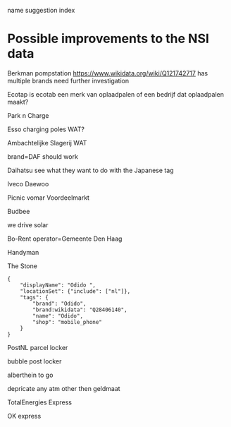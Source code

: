 name suggestion index
# Possible improvements to the NSI data

Berkman pompstation
<https://www.wikidata.org/wiki/Q121742717>
has multiple brands need further investigation

Ecotap
is ecotab een merk van oplaadpalen of een bedrijf dat oplaadpalen maakt?

Park n Charge

Esso charging poles
WAT?

Ambachtelijke Slagerij
WAT

brand=DAF
should work

Daihatsu
see what they want to do with the Japanese tag

Iveco
Daewoo

Picnic
vomar Voordeelmarkt

Budbee

we drive solar

Bo-Rent
operator=Gemeente Den Haag


Handyman

The Stone

```
{
	"displayName": "Odido ",
	"locationSet": {"include": ["nl"]},
	"tags": {
		"brand": "Odido",
		"brand:wikidata": "Q28406140",
		"name": "Odido",
		"shop": "mobile_phone"
	}
}
```

PostNL parcel locker

bubble post locker

alberthein to go

depricate any atm other then geldmaat

TotalEnergies Express

OK express